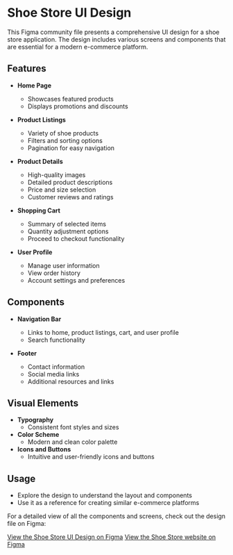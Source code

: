 # Shoe Store UI Design

This Figma community file presents a comprehensive UI design for a shoe store application. The design includes various screens and components that are essential for a modern e-commerce platform.

## Features

- **Home Page**
  - Showcases featured products
  - Displays promotions and discounts

- **Product Listings**
  - Variety of shoe products
  - Filters and sorting options
  - Pagination for easy navigation

- **Product Details**
  - High-quality images
  - Detailed product descriptions
  - Price and size selection
  - Customer reviews and ratings

- **Shopping Cart**
  - Summary of selected items
  - Quantity adjustment options
  - Proceed to checkout functionality

- **User Profile**
  - Manage user information
  - View order history
  - Account settings and preferences

## Components

- **Navigation Bar**
  - Links to home, product listings, cart, and user profile
  - Search functionality

- **Footer**
  - Contact information
  - Social media links
  - Additional resources and links

## Visual Elements

- **Typography**
  - Consistent font styles and sizes
- **Color Scheme**
  - Modern and clean color palette
- **Icons and Buttons**
  - Intuitive and user-friendly icons and buttons

## Usage

- Explore the design to understand the layout and components
- Use it as a reference for creating similar e-commerce platforms

For a detailed view of all the components and screens, check out the design file on Figma:

[View the Shoe Store UI Design on Figma](https://www.figma.com/community/file/1373911621515633358/shoe-store)
[View the Shoe Store website on Figma](https://www.figma.com/proto/X7SOFV2eYfWTxzpwBUrucx/project%2Fteam?node-id=1-912&t=yTvbYnZYqTSkly2l-0&scaling=min-zoom&page-id=0%3A1)
